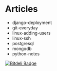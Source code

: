 Articles
========

* django-deployment
* git-everyday
* linux-adding-users
* linux-ssh
* postgresql
* mongodb
* python-notes


[![Bitdeli Badge](https://d2weczhvl823v0.cloudfront.net/jbub/articles/trend.png)](https://bitdeli.com/free "Bitdeli Badge")

